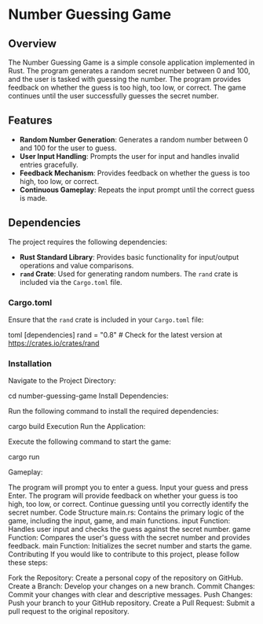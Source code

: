 # Number Guessing Game

## Overview

The Number Guessing Game is a simple console application implemented in Rust. The program generates a random secret number between 0 and 100, and the user is tasked with guessing the number. The program provides feedback on whether the guess is too high, too low, or correct. The game continues until the user successfully guesses the secret number.

## Features

- **Random Number Generation**: Generates a random number between 0 and 100 for the user to guess.
- **User Input Handling**: Prompts the user for input and handles invalid entries gracefully.
- **Feedback Mechanism**: Provides feedback on whether the guess is too high, too low, or correct.
- **Continuous Gameplay**: Repeats the input prompt until the correct guess is made.

## Dependencies

The project requires the following dependencies:

- **Rust Standard Library**: Provides basic functionality for input/output operations and value comparisons.
- **`rand` Crate**: Used for generating random numbers. The `rand` crate is included via the `Cargo.toml` file.

### Cargo.toml

Ensure that the `rand` crate is included in your `Cargo.toml` file:

toml
[dependencies]
rand = "0.8"  # Check for the latest version at https://crates.io/crates/rand

### Installation
Navigate to the Project Directory:


cd number-guessing-game
Install Dependencies:

Run the following command to install the required dependencies:

cargo build
Execution
Run the Application:

Execute the following command to start the game:

cargo run

Gameplay:

The program will prompt you to enter a guess.
Input your guess and press Enter.
The program will provide feedback on whether your guess is too high, too low, or correct.
Continue guessing until you correctly identify the secret number.
Code Structure
main.rs: Contains the primary logic of the game, including the input, game, and main functions.
input Function: Handles user input and checks the guess against the secret number.
game Function: Compares the user's guess with the secret number and provides feedback.
main Function: Initializes the secret number and starts the game.
Contributing
If you would like to contribute to this project, please follow these steps:

Fork the Repository: Create a personal copy of the repository on GitHub.
Create a Branch: Develop your changes on a new branch.
Commit Changes: Commit your changes with clear and descriptive messages.
Push Changes: Push your branch to your GitHub repository.
Create a Pull Request: Submit a pull request to the original repository.
